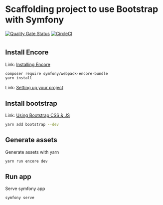 # Scaffolding project to use Bootstrap with Symfony

[![Quality Gate Status](https://sonarcloud.io/api/project_badges/measure?project=jacanales_sf-bootstrap-scaffolding&metric=alert_status)](https://sonarcloud.io/dashboard?id=jacanales_sf-bootstrap-scaffolding) 
[![CircleCI](https://circleci.com/gh/jacanales/sf-bootstrap-scaffolding.svg?style=svg)](https://circleci.com/gh/jacanales/sf-bootstrap-scaffolding)


# 

## Install Encore

Link: [Installing Encore](https://symfony.com/doc/current/frontend/encore/installation.html)
```bash
composer require symfony/webpack-encore-bundle
yarn install
```

Link: [Setting up your project](https://symfony.com/doc/current/frontend/encore/simple-example.html)

## Install bootstrap

Link: [Using Bootstrap CSS & JS](https://symfony.com/doc/current/frontend/encore/bootstrap.html)
```bash
yarn add bootstrap --dev
```

## Generate assets

Generate assets with yarn
```bash
yarn run encore dev
```

## Run app

Serve symfony app
```bash
symfony serve
```